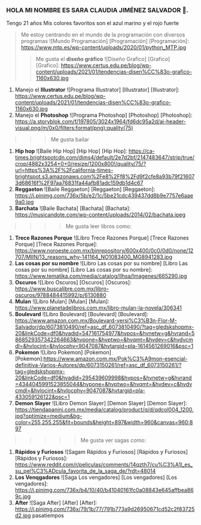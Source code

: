 ### HOLA MI NOMBRE ES SARA CLAUDIA JIMÉNEZ SALVADOR 👋.
Tengo 21 años
Mis colores favoritos son el azul marino y el rojo fuerte

>Me estoy centrando en el mundo de la programación con diversos programas
![Mundo Programación] [Programación]
[Programación]: https://www.mtp.es/wp-content/uploads/2020/01/python_MTP.jpg
>>Me gusta el **diseño gráfico**
![Diseño Grafico] [Grafico]
[Grafico]: https://www.certus.edu.pe/blog/wp-content/uploads/2021/01/tendencias-disen%CC%83o-grafico-1160x630.jpg
1. Manejo el **Illustrator**
![Programa Illustrator] [Illustrator]
   [Illustrator]: https://www.certus.edu.pe/blog/wp-content/uploads/2021/01/tendencias-disen%CC%83o-grafico-1160x630.jpg
2.  Manejo el **Photoshop**
    ![Programa Photoshop] [Photoshop]
   [Photoshop]: https://a.storyblok.com/f/197805/3024x1964/fd6dc95a2d/ai-header-visual.png/m/0x0/filters:format(png):quality(75)

>>>Me gusta bailar
1. **Hip hop**
![Baile Hip Hop] [Hip Hop]
[Hip Hop]: https://ca-times.brightspotcdn.com/dims4/default/2e7d2bf/2147483647/strip/true/crop/4882x3254+0+0/resize/1200x800!/quality/75/?url=https%3A%2F%2Fcalifornia-times-brightspot.s3.amazonaws.com%2Fe8%2Ff8%2Fd9f2cfe8a93b79f216073d68616f%2F97aa76831fa44afb81adc159db1d4c67
2. **Reggaeton**
![Baile Reggaeton] [Reggaeton]
[Reggaeton]: https://i.pinimg.com/736x/5b/e2/1c/5be21cdc439437dd8b9e7757e6aae9a0.jpg
3. **Barchata**
![Baile Bachata] [Bachata]
[Bachata]: https://musicandote.com/wp-content/uploads/2014/02/bachata.jpeg
>>>>Me gusta leer libros como:
1. **Trece Razones Porque**
![Libro Trece Razones Porque] [Trece Razones Porque]
[Trece Razones Porque]: https://www.noroeste.com.mx/binrepository/600x400/0c0/0d0/none/12707/MIIN/13_reasons_why-141164_NO1083400_MG8941283.jpg
2. **Las cosas por su nombre**
![Libro Las cosas por su nombre] [Libro Las cosas por su nombre]
[Libro Las cosas por su nombre]: https://www.tematika.com/media/catalog/Ilhsa/Imagenes/665290.jpg
3. **Oscuros**
![Libro Oscuros] [Oscuros]
[Oscuros]: https://www.buscalibre.com.mx/libro-oscuros/9788484415992/p/6130880
4. **Mulan**
![Libro Mulan] [Mulan]
[Mulan]: https://www.planetadelibros.com.mx/libro-mulan-la-novela/306341
5. **Boulevard**
![Libro Boulevard] [Boulevard]
[Boulevard]: https://www.amazon.com.mx/Boulevard-versi%C3%B3n-Flor-M-Salvador/dp/6073810490/ref=asc_df_6073810490/?tag=gledskshopmx-20&linkCode=df0&hvadid=547161754977&hvpos=&hvnetw=g&hvrand=5868529357342264663&hvpone=&hvptwo=&hvqmt=&hvdev=c&hvdvcmdl=&hvlocint=&hvlocphy=9047087&hvtargid=pla-1614561269016&psc=1
6. **Pokemon**
![Libro Pokemon] [Pokemon]
[Pokemon]:https://www.amazon.com.mx/Pok%C3%A9mon-esencial-definitiva-Varios-Autores/dp/6073150261/ref=asc_df_6073150261/?tag=gledskshopmx-20&linkCode=df0&hvadid=295439609998&hvpos=&hvnetw=g&hvrand=4344045991523855044&hvpone=&hvptwo=&hvqmt=&hvdev=c&hvdvcmdl=&hvlocint=&hvlocphy=9047087&hvtargid=pla-433059126122&psc=1
7. **Demon Slayer**
![Libro Demon Slayer] [Demon Slayer]
[Demon Slayer]: https://tiendapanini.com.mx/media/catalog/product/q/d/qdcol004_1200.jpg?optimize=medium&bg-color=255,255,255&fit=bounds&height=897&width=960&canvas=960:897
>>>>>Me gusta ver sagas como:
1. **Rápidos y Furiosos**
![Sagam Rápidos y Furiosos] [Rápidos y Furiosos]
[Rápidos y Furiosos]: https://www.reddit.com/r/peliculas/comments/14qzth7/cu%C3%A1l_es_su_pel%C3%ADcula_favorita_de_la_saga_de/?rdt=48014
2. **Los Venqgadores**
![Saga Los vengadores] [Los vengadores]
[Los vengadores]: https://i.pinimg.com/736x/b4/10/40/b41040161fc0a08843e645affbea869c.jpg
3. **After**
![Saga After] [After]
[After]: https://i.pinimg.com/736x/79/1b/77/791b773a9d26950671cd52c2f83725d2.jpg
pasatiempos
